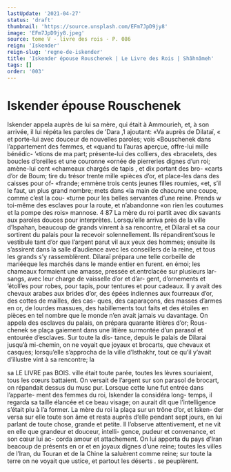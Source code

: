 ```yaml
---
lastUpdate: '2021-04-27'
status: 'draft'
thumbnail: 'https://source.unsplash.com/EFm7JpD9jy8'
image: 'EFm7JpD9jy8.jpeg'
source: tome V - livre des rois - P. 086
reign: 'Iskender'
reign-slug: 'regne-de-iskender'
title: 'Iskender épouse Rouschenek | Le Livre des Rois | Shâhnâmeh'
tags: []
order: '003'
---
```


# Iskender épouse Rouschenek

Iskender appela auprès de lui sa mère, qui était
à Ammourieh, et, à son arrivée, il lui répéta les
paroles de ’Dara ,1 ajoutant: «Va auprès de Dilataï,
« et porte-lui avec douceur de nouvelles paroles; vois «Bouschenek dans l’appartement des femmes, et «quand tu l’auras aperçue, offre-lui mille bénédic-
’«tions de ma part; présente-lui des colliers, des «bracelets, des boucles d’oreilles et une couronne «ornée de pierreries dignes d’un roi; amène-lui cent «chameaux chargés de tapis , et dix portant des bro- «carts d’or de Boum; tire du trésor trente mille «pièces d’or, et place-les dans des caisses pour of- «frande; emmène trois cents jeunes filles roumies, «et, s’il le faut, un plus grand nombre; mets dans «la main de chacune une coupe, comme c’est la cou- «turne pour les belles servantes d’une reine. Prends
w toi-même des esclaves pour la route, et n’abandonne «on rien les coutumes et la pompe des rois»
mannose. 4 87 La mère du roi partit avec dix savants aux paroles
douces pour interprètes. Lorsqu’elle arriva près de la ville d’lspahan, beaucoup de grands vinrent à sa rencontre, et Dilaraî et sa cour sortirent du palais pour la recevoir solennellement. Ils répandirent’sous
le vestibule tant d’or que l’argent parut vil aux
yeux des hommes; ensuite ils s’assirent dans la salle d’audience avec les conseillers de la reine, et tous les grands s’y rassemblèrent. Dilaraï prépara une telle corbeille de mariéeque les marchés dans le mande entier en furent. en émoi; les chameaux formaient une amasse, pressée et.entrclacée sur plusieurs lar- sangs, avec leur charge de vaisselle d’or et d’ar-
gent, d’ornements et ’étoll’es pour robes, pour
tapis, pour tentures et pour cadeaux. Il y avait des chevaux arabes aux brides d’or, des épées indiennes
aux fourreaux d’or, des cottes de mailles, des cas- ques, des caparaçons, des masses d’armes en or, de
lourdes massues, des habillements tout faits et des étoiles en pièces en tel nombre que le monde n’en
avait jamais vu davantage. On appela des esclaves du palais, on prépara quarante litières d’or; Rous-
chenek se plaça gaiement dans une litière surmontée
d’un parasol et entourée d’esclaves. Sur toute la dis-
tance, depuis le palais de Dilarai jusqu’à mi-chemin,
on ne voyait que joyaux et brocarts, que chevaux et casques; lorsqu’elle s’approcha de la ville d’lsthakhr,
tout ce qu’il y’avait d’illustre vint à sa rencontre; la

sa LE LIVRE pas BOIS.
ville était toute parée, toutes les lèvres souriaient,
tous les cœurs battaient. On versait de l’argent sur
son parasol de brocart, on répandait dessus du musc pur. Lorsque cette lune fut entrée dans l’apparte-
ment des femmes du roi, Iskender la considéra long- temps, il regarda sa taille élancée et ce beau visage;
on aurait dit que l’intelligence s’était plu à l’a former.
La mère du roi la plaça sur un trône d’or, et Isken-
der versa sur elle toute son âme et resta auprès d’elle pendant sept jours, en lui parlant de toute chose, grande et petite. Il l’observe attentivement,
et ne vit en elle que grandeur et douceur, intelli- gence, pudeur et convenance, et son cœur lui ac- corda amour et attachement. On lui apporta du pays
d’Iran beacoup de présents en or et en joyaux dignes d’une reine; toutes les villes de l’lran, du Touran
et de la Chine la saluèrent comme reine; sur toute la terre on ne voyait que ustice, et partout les déserts . se peuplèrent.
